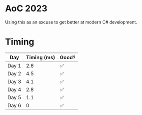 # AoC 2023

Using this as an excuse to get better at modern C# development.

# Timing

| Day    | Timing (ms) | Good? |
|--------|-------------| ----  |
| Day 1  | 2.6        |✅      |
| Day 2  | 4.5        |✅      |
| Day 3  | 4.1        |✅      |
| Day 4  | 2.8        |✅      |
| Day 5  | 1.1        |✅      |
| Day 6  | 0          |✅      |

